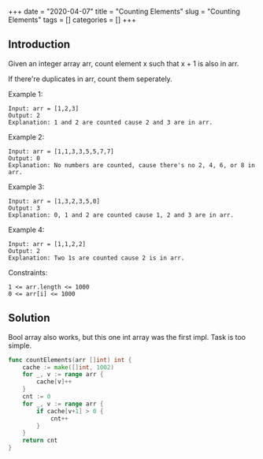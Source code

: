 +++
date = "2020-04-07"
title = "Counting Elements"
slug = "Counting Elements"
tags = []
categories = []
+++

## Introduction

Given an integer array arr, count element x such that x + 1 is also in arr.

If there're duplicates in arr, count them seperately.



Example 1:
```
Input: arr = [1,2,3]
Output: 2
Explanation: 1 and 2 are counted cause 2 and 3 are in arr.
```

Example 2:
```
Input: arr = [1,1,3,3,5,5,7,7]
Output: 0
Explanation: No numbers are counted, cause there's no 2, 4, 6, or 8 in arr.
```

Example 3:
```
Input: arr = [1,3,2,3,5,0]
Output: 3
Explanation: 0, 1 and 2 are counted cause 1, 2 and 3 are in arr.
```

Example 4:
```
Input: arr = [1,1,2,2]
Output: 2
Explanation: Two 1s are counted cause 2 is in arr.
```

Constraints:
```
1 <= arr.length <= 1000
0 <= arr[i] <= 1000
```

## Solution

Bool array also works, but this one int array was the first impl.
Task is too simple.

``` go
func countElements(arr []int) int {
    cache := make([]int, 1002)
    for _, v := range arr {
        cache[v]++
    }
    cnt := 0
    for _, v := range arr {
        if cache[v+1] > 0 {
            cnt++
        }
    }
    return cnt
}
```

